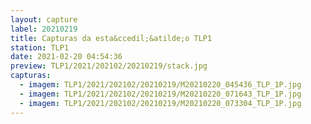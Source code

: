 ```yaml
---
layout: capture
label: 20210219
title: Capturas da esta&ccedil;&atilde;o TLP1
station: TLP1
date: 2021-02-20 04:54:36
preview: TLP1/2021/202102/20210219/stack.jpg
capturas:
  - imagem: TLP1/2021/202102/20210219/M20210220_045436_TLP_1P.jpg
  - imagem: TLP1/2021/202102/20210219/M20210220_071643_TLP_1P.jpg
  - imagem: TLP1/2021/202102/20210219/M20210220_073304_TLP_1P.jpg
---
```

